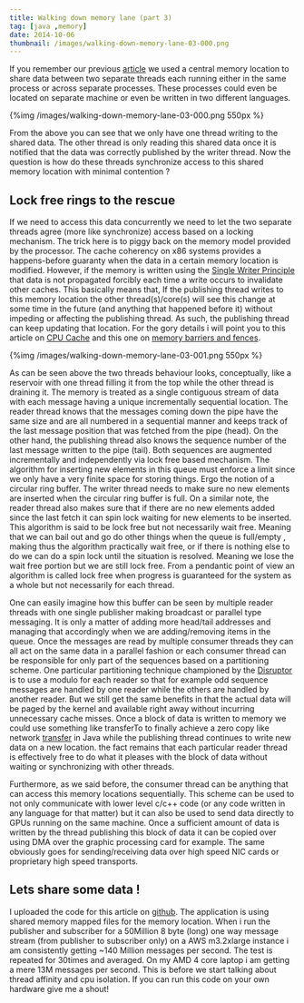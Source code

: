 ```yaml
---
title: Walking down memory lane (part 3)
tag: [java ,memory]
date: 2014-10-06
thumbnail: /images/walking-down-memory-lane-03-000.png
---
```


If you remember our previous [article](/2014/09/21/2014/walking-down-memory-lane-02) we used a central memory location to share data between two separate threads each running either in the same process or across separate processes. These processes could even be located on separate machine or even be written in two different languages.

{%img /images/walking-down-memory-lane-03-000.png 550px %}

From the above you can see that we only have one thread writing to the shared data. The other thread is only reading this shared data once it is notified that the data was correctly published by the writer thread. Now the question is how do these threads synchronize access to this shared memory location with minimal contention ?

## Lock free rings to the rescue

If we need to access this data concurrently we need to let the two separate threads agree (more like synchronize) access based on a locking mechanism. The trick here is to piggy back on the memory model provided by the processor. The cache coherency on x86 systems provides a happens-before guaranty when the data in a certain memory location is modified. However, if the memory is written using the [Single Writer Principle](https://mechanical-sympathy.blogspot.ca/2011/09/single-writer-principle.html) that data is not propagated forcibly each time a write occurs to invalidate other caches. This basically means that, If the publishing thread writes to this memory location the other thread(s)/core(s) will see this change at some time in the future (and anything that happened before it) without impeding or affecting the publishing thread. As such, the publishing thread can keep updating that location. For the gory details i will point you to this article on [CPU Cache](https://mechanical-sympathy.blogspot.ca/2013/02/cpu-cache-flushing-fallacy.html) and this one on [memory barriers and fences](https://mechanical-sympathy.blogspot.ca/2011/07/memory-barriersfences.html).

{%img /images/walking-down-memory-lane-03-001.png 550px %}

As can be seen above the two threads behaviour looks, conceptually, like a reservoir with one thread filling it from the top while the other thread is draining it. The memory is treated as a single contiguous stream of data with each message having a unique incrementally sequential location. The reader thread knows that the messages coming down the pipe have the same size and are all numbered in a sequential manner and keeps track of the last message position that was fetched from the pipe (head). On the other hand, the publishing thread also knows the sequence number of the last message written to the pipe (tail). Both sequences are augmented incrementally and independently via lock free based mechanism. The algorithm for inserting new elements in this queue must enforce a limit since we only have a very finite space for storing things. Ergo the notion of a circular ring buffer. The writer thread needs to make sure no new elements are inserted when the circular ring buffer is full. On a similar note, the reader thread also makes sure that if there are no new elements added since the last fetch it can spin lock waiting for new elements to be inserted. This algorithm is said to be lock free but not necessarily wait free. Meaning that we can bail out and go do other things when the queue is full/empty , making thus the algorithm practically wait free, or if there is nothing else to do we can do a spin lock until the situation is resolved. Meaning we lose the wait free portion but we are still lock free. From a pendantic point of view an algorithm is called lock free when progress is guaranteed for the system as a whole but not necessarily for each thread.

One can easily imagine how this buffer can be seen by multiple reader threads with one single publisher making broadcast or parallel type messaging. It is only a matter of adding more head/tail addresses and managing that accordingly when we are adding/removing items in the queue. Once the messages are read by multiple consumer threads they can all act on the same data in a parallel fashion or each consumer thread can be responsible for only part of the sequences based on a partitioning scheme. One particular partitioning technique championed by the [Disruptor](http://lmax-exchange.github.io/disruptor/) is to use a modulo for each reader so that for example odd sequence messages are handled by one reader while the others are handled by another reader. But we still get the same benefits in that the actual data will be paged by the kernel and available right away without incurring unnecessary cache misses. Once a block of data is written to memory we could use something like transferTo to finally achieve a zero copy like network [transfer](https://www.ibm.com/developerworks/linux/library/j-zerocopy/) in Java while the publishing thread continues to write new data on a new location. the fact remains that each particular reader thread is effectively free to do what it pleases with the block of data without waiting or synchronizing with other threads.

Furthermore, as we said before, the consumer thread can be anything that can access this memory locations sequentially. This scheme can be used to not only communicate with lower level c/c++ code (or any code written in any language for that matter) but it can also be used to send data directly to GPUs running on the same machine. Once a sufficient amount of data is written by the thread publishing this block of data it can be copied over using DMA over the graphic processing card for example. The same obviously goes for sending/receiving data over high speed NIC cards or proprietary high speed transports.

## Lets share some data !

I uploaded the code for this article on [github](https://github.com/yassinm/blog.mlane.000). The application is using shared memory mapped files for the memory location. When i run the publisher and subscriber for a 50Million 8 byte (long) one way message stream (from publisher to subscriber only) on a AWS m3.2xlarge instance i am consistently getting ~140 Million messages per second. The test is repeated for 30times and averaged. On my AMD 4 core laptop i am getting a mere 13M messages per second. This is before we start talking about thread affinity and cpu isolation. If you can run this code on your own hardware give me a shout!